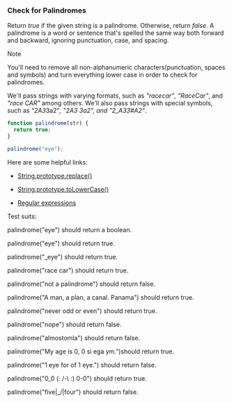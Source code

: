 ### Check for Palindromes

Return *true* if the given string is a palindrome. Otherwise, return *false*.
A palindrome is a word or sentence that's spelled the same way both forward and backward, ignoring punctuation, case, and spacing.

Note

You'll need to remove all non-alphanumeric characters(punctuation, spaces and symbols) and turn everything lower case in order to check for palindromes.

We'll pass strings with varying formats, such as *"racecar"*, *"RaceCar"*, and *"race CAR"* among others.
We'll also pass strings with special symbols, such as *"2A3*3a2"*, *"2A3 3a2"*, and *"2_A3*3#A2"*.

```javascript
function palindrome(str) {
  return true;
}

palindrome("eye");

```

Here are some helpful links:

* [String.prototype.replace()](https://developer.mozilla.org/en-US/docs/Web/JavaScript/Reference/Global_Objects/String/replace)

* [String.prototype.toLowerCase()](https://developer.mozilla.org/en-US/docs/Web/JavaScript/Reference/Global_Objects/String/toLowerCase)

* [Regular expressions](https://developer.mozilla.org/en-US/docs/Web/JavaScript/Guide/Regular_Expressions)

Test suits:

palindrome("eye") should return a boolean.

palindrome("eye") should return true.

palindrome("_eye") should return true.

palindrome("race car") should return true.

palindrome("not a palindrome") should return false.

palindrome("A man, a plan, a canal. Panama") should return true.

palindrome("never odd or even") should return true.

palindrome("nope") should return false.

palindrome("almostomla") should return false.

palindrome("My age is 0, 0 si ega ym.")should return true.

palindrome("1 eye for of 1 eye.") should return false.

palindrome("0_0 (: /-\ :) 0-0") should return true.

palindrome("five|\_/|four") should return false.
